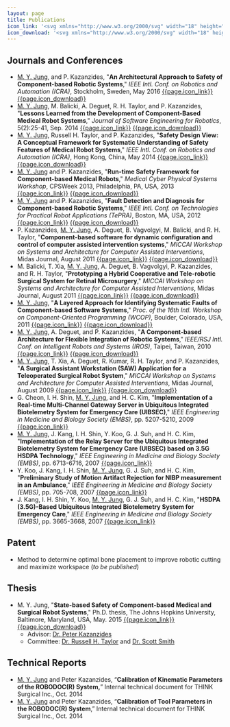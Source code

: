 ```yaml
---
layout: page
title: Publications
icon_link: '<svg xmlns="http://www.w3.org/2000/svg" width="18" height="18" fill="currentColor" class="bi bi-link-45deg" viewBox="0 0 16 16"><path d="M4.715 6.542L3.343 7.914a3 3 0 1 0 4.243 4.243l1.828-1.829A3 3 0 0 0 8.586 5.5L8 6.086a1.001 1.001 0 0 0-.154.199 2 2 0 0 1 .861 3.337L6.88 11.45a2 2 0 1 1-2.83-2.83l.793-.792a4.018 4.018 0 0 1-.128-1.287z"/><path d="M6.586 4.672A3 3 0 0 0 7.414 9.5l.775-.776a2 2 0 0 1-.896-3.346L9.12 3.55a2 2 0 0 1 2.83 2.83l-.793.792c.112.42.155.855.128 1.287l1.372-1.372a3 3 0 0 0-4.243-4.243L6.586 4.672z"/></svg>'
icon_download: '<svg xmlns="http://www.w3.org/2000/svg" width="18" height="18" fill="currentColor" class="bi bi-cloud-download" viewBox="0 0 16 16"><path d="M4.406 1.342A5.53 5.53 0 0 1 8 0c2.69 0 4.923 2 5.166 4.579C14.758 4.804 16 6.137 16 7.773 16 9.569 14.502 11 12.687 11H10a.5.5 0 0 1 0-1h2.688C13.979 10 15 8.988 15 7.773c0-1.216-1.02-2.228-2.313-2.228h-.5v-.5C12.188 2.825 10.328 1 8 1a4.53 4.53 0 0 0-2.941 1.1c-.757.652-1.153 1.438-1.153 2.055v.448l-.445.049C2.064 4.805 1 5.952 1 7.318 1 8.785 2.23 10 3.781 10H6a.5.5 0 0 1 0 1H3.781C1.708 11 0 9.366 0 7.318c0-1.763 1.266-3.223 2.942-3.593.143-.863.698-1.723 1.464-2.383z"/><path d="M7.646 15.854a.5.5 0 0 0 .708 0l3-3a.5.5 0 0 0-.708-.708L8.5 14.293V5.5a.5.5 0 0 0-1 0v8.793l-2.146-2.147a.5.5 0 0 0-.708.708l3 3z"/></svg>'
---
```


## Journals and Conferences

- <ins>M. Y. Jung</ins>, and P. Kazanzides, 
"**An Architectural Approach to Safety of Component-based Robotic Systems**,"
_IEEE Intl. Conf. on Robotics and Automation (ICRA)_, Stockholm, Sweden, May 2016 
<a href='http://dx.doi.org/10.1109/ICRA.2016.7487511' target=_blank>{{page.icon_link}}</a>
<a href='https://github.com/minyang/public/blob/master/papers/icra16-MJ.pdf' target=_blank>{{page.icon_download}}</a>
- <ins>M. Y. Jung</ins>, M. Balicki, A. Deguet, R. H. Taylor, and P. Kazanzides,
"**Lessons Learned from the Development of Component-Based Medical Robot Systems**,"
_Journal of Software Engineering for Robotics_, 5(2):25-41, Sep. 2014 
<a href='http://joser.unibg.it/index.php?journal=joser&page=issue&op=view&path%5B%5D=6' target=_blank>{{page.icon_link}}</a>
<a href='https://github.com/minyang/public/blob/master/papers/joser14-MJ.pdf' target=_blank>{{page.icon_download}}</a>
- <ins>M. Y. Jung</ins>, Russell H. Taylor, and P. Kazanzides,
"**Safety Design View: A Conceptual Framework for Systematic Understanding of Safety Features of Medical Robot Systems**,"
_IEEE Intl. Conf. on Robotics and Automation (ICRA)_, Hong Kong, China, May 2014
<a href='http://dx.doi.org/10.1109/ICRA.2014.6907107' target=_blank>{{page.icon_link}}</a>
<a href='https://github.com/minyang/public/blob/master/papers/icra14-MJ.pdf' target=_blank>{{page.icon_download}}</a>
- <ins>M. Y. Jung</ins> and P. Kazanzides,
"**Run-time Safety Framework for Component-based Medical Robots**,"
_Medical Cyber Physical Systems Workshop_, CPSWeek 2013, Philadelphia, PA, USA, 2013
<a href='http://mlab-upenn.github.io/medcps_workshop/2013' target=_blank>{{page.icon_link}}</a>
<a href='https://github.com/minyang/public/blob/master/papers/mcps13-MJ.pdf' target=_blank>{{page.icon_download}}</a>
- <ins>M. Y. Jung</ins> and P. Kazanzides,
"**Fault Detection and Diagnosis for Component-based Robotic Systems**,"
_IEEE Intl. Conf. on Technologies for Practical Robot Applications (TePRA)_, Boston, MA, USA, 2012
<a href='http://dx.doi.org/10.1109/TePRA.2012.6269387' target=_blank>{{page.icon_link}}</a>
<a href='https://github.com/minyang/public/blob/master/papers/tepra12-MJ.pdf' target=_blank>{{page.icon_download}}</a>
- P. Kazanzides, <ins>M. Y. Jung</ins>, A. Deguet, B. Vagvolgyi, M. Balicki, and R. H. Taylor,
"**Component-based software for dynamic configuration and control of computer assisted intervention systems**,"
_MICCAI Workshop on Systems and Architecture for Computer Assisted Interventions_, Midas Journal, August 2011
<a href='http://www.midasjournal.org/browse/publication/813' target=_blank>{{page.icon_link}}</a>
<a href='https://github.com/minyang/public/blob/master/papers/miccai11-wksp-MJ.pdf' target=_blank>{{page.icon_download}}</a>
- M. Balicki, T. Xia, <ins>M. Y. Jung</ins>, A. Deguet, B. Vagvolgyi, P. Kazanzides, and R. H. Taylor,
"**Prototyping a Hybrid Cooperative and Tele-robotic Surgical System for Retinal Microsurgery**,"
_MICCAI Workshop on Systems and Architecture for Computer Assisted Interventions_, Midas Journal, August 2011
<a href='http://www.midasjournal.org/browse/publication/815' target=_blank>{{page.icon_link}}</a>
<a href='https://github.com/minyang/public/blob/master/papers/miccai11-wksp-eyesaw-MJ.pdf' target=_blank>{{page.icon_download}}</a>
- <ins>M. Y. Jung</ins>,
"**A Layered Approach for Identifying Systematic Faults of Component-based Software Systems**,"
_Proc. of the 16th Intl. Workshop on Component-Oriented Programming (WCOP)_, Boulder, Colorado, USA, 2011
<a href='http://dl.acm.org/citation.cfm?id=2000296' target=_blank>{{page.icon_link}}</a>
<a href='https://github.com/minyang/public/blob/master/papers/wcop11-MJ.pdf' target=_blank>{{page.icon_download}}</a>
- <ins>M. Y. Jung</ins>, A. Deguet, and P. Kazanzides,
"**A Component-based Architecture for Flexible Integration of Robotic Systems**,"
_IEEE/RSJ Intl. Conf. on Intelligent Robots and Systems (IROS)_, Taipei, Taiwan, 2010
<a href='http://dx.doi.org/10.1109/IROS.2010.5652394' target=_blank>{{page.icon_link}}</a>
<a href='https://github.com/minyang/public/blob/master/papers/iros10-MJ.pdf' target=_blank>{{page.icon_download}}</a>
- <ins>M. Y. Jung</ins>, T. Xia, A. Deguet, R. Kumar, R. H. Taylor, and P. Kazanzides,
"**A Surgical Assistant Workstation (SAW) Application for a Teleoperated Surgical Robot System**,"
_MICCAI Workshop on Systems and Architecture for Computer Assisted Interventions_, Midas Journal, August 2009
<a href='http://www.midasjournal.org/browse/publication/653' target=_blank>{{page.icon_link}}</a>
<a href='https://github.com/minyang/public/blob/master/papers/miccai09-wksp-MJ.pdf' target=_blank>{{page.icon_download}}</a>
- G. Cheon, I. H. Shin, <ins>M. Y. Jung</ins>, and H. C. Kim,
"**Implementation of a Real-time Multi-Channel Gateway Server in Ubiquitous Integrated Biotelemetry System for Emergency Care (UIBSEC)**,"
_IEEE Engineering in Medicine and Biology Society (EMBS)_, pp. 5207-5210, 2009
<a href='http://dx.doi.org/10.1109/IEMBS.2009.5334075' target=_blank>{{page.icon_link}}</a>
- <ins>M. Y. Jung</ins>, J. Kang, I. H. Shin, Y. Koo, G. J. Suh, and H. C. Kim,
"**Implementation of the Relay Server for the Ubiquitous Integrated Biotelemetry System for Emergency Care (UIBSEC) based on 3.5G HSDPA Technology**,"
_IEEE Engineering in Medicine and Biology Society (EMBS)_, pp. 6713-6716, 2007
<a href='http://dx.doi.org/10.1109/IEMBS.2007.4353901' target=_blank>{{page.icon_link}}</a>
- Y. Koo, J. Kang, I. H. Shin, <ins>M. Y. Jung</ins>, G. J. Suh, and H. C. Kim,
"**Preliminary Study of Motion Artifact Rejection for NIBP measurement in an Ambulance**,"
_IEEE Engineering in Medicine and Biology Society (EMBS)_, pp. 705-708, 2007
<a href='http://dx.doi.org/10.1109/IEMBS.2007.4352388' target=_blank>{{page.icon_link}}</a>
- J. Kang, I. H. Shin, Y. Koo, <ins>M. Y. Jung</ins>, G. J. Suh, and H. C. Kim,
"**HSDPA (3.5G)-Based Ubiquitous Integrated Biotelemetry System for Emergency Care**,"
_IEEE Engineering in Medicine and Biology Society (EMBS)_, pp. 3665-3668, 2007
<a href='http://dx.doi.org/10.1109/IEMBS.2007.4353126' target=_blank>{{page.icon_link}}</a>

## Patent

- Method to determine optimal bone placement to improve robotic cutting and maximize workspace (*to be published*)

## Thesis

- M. Y. Jung, "**State-based Safety of Component-based Medical and Surgical Robot Systems**,"
Ph.D. thesis, The Johns Hopkins University, Baltimore, Maryland, USA, May. 2015 
<a href='http://jhir.library.jhu.edu/handle/1774.2/39512' target=_blank>{{page.icon_link}}</a>
<a href='https://drive.google.com/open?id=0BwGcEiVvK4n9RUJmSXhUYW90SG8' target=_blank>{{page.icon_download}}</a>
  - Advisor: <a href='http://smarts.lcsr.jhu.edu/people/peter-kazanzides' target=_blank>Dr. Peter Kazanzides</a>
  - Committee: <a href='http://www.cs.jhu.edu/~rht' target=_blank>Dr. Russell H.
      Taylor</a> and <a href='http://www.cs.jhu.edu/~scott' target=_blank>Dr. Scott Smith</a>

<!--
- M. Y. Jung, "**A Study on the Platform for Ubiquitous Health Services using Mobile Wireless Communication**,"
M.S. thesis, Seoul National University, Seoul, Korea, 2008
  - Advisor: <a href='http://melab.snu.ac.kr/melab/doku.php?id=introduction:members:professor' target=_blank>Dr. Hee Chan Kim</a>
-->

## Technical Reports

- <u>M. Y. Jung</u> and Peter Kazanzides, “**Calibration of Kinematic Parameters of the ROBODOC(R) System,**” Internal technical document for THINK Surgical Inc., Oct. 2014
- <u>M. Y. Jung</u> and Peter Kazanzides, “**Calibration of Tool Parameters in the ROBODOC(R) System**,” Internal technical document for THINK Surgical Inc., Oct. 2014

<!--
- M. Y. Jung, “ **Teleoperation of WAM and SAH Robots – Integration of Motion Planner with Robot Controller** ,” Ph.D. second qualifying project report (advisor: Gregory D. Hager, Simon Leonard, Erion Plaku), Johns Hopkins University, September 2011.
- M. Y. Jung, “ **A Component-based Architecture for Flexible Integration of Robotic Systems** ,” Ph.D. first qualifying project report (advisor: Peter Kazanzides), Johns Hopkins University, July 2010.
-->
